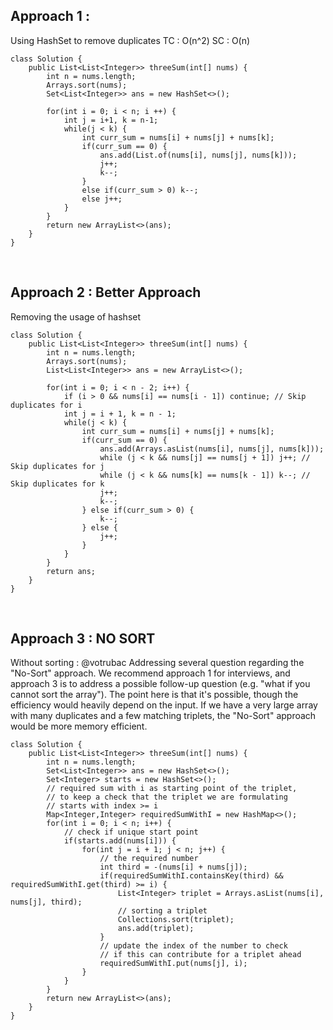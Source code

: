 ## Approach 1 : 

Using HashSet to remove duplicates
TC : O(n^2)
SC : O(n)

```
class Solution {
    public List<List<Integer>> threeSum(int[] nums) {
        int n = nums.length;
        Arrays.sort(nums);
        Set<List<Integer>> ans = new HashSet<>();
        
        for(int i = 0; i < n; i ++) {
            int j = i+1, k = n-1;
            while(j < k) {
                int curr_sum = nums[i] + nums[j] + nums[k];
                if(curr_sum == 0) {
                    ans.add(List.of(nums[i], nums[j], nums[k]));
                    j++;
                    k--;
                }
                else if(curr_sum > 0) k--;
                else j++;
            }
        }
        return new ArrayList<>(ans);
    }
}
```
<br>

## Approach 2 : Better Approach
Removing the usage of hashset

```
class Solution {
    public List<List<Integer>> threeSum(int[] nums) {
        int n = nums.length;
        Arrays.sort(nums);
        List<List<Integer>> ans = new ArrayList<>();
        
        for(int i = 0; i < n - 2; i++) {
            if (i > 0 && nums[i] == nums[i - 1]) continue; // Skip duplicates for i
            int j = i + 1, k = n - 1;
            while(j < k) {
                int curr_sum = nums[i] + nums[j] + nums[k];
                if(curr_sum == 0) {
                    ans.add(Arrays.asList(nums[i], nums[j], nums[k]));
                    while (j < k && nums[j] == nums[j + 1]) j++; // Skip duplicates for j
                    while (j < k && nums[k] == nums[k - 1]) k--; // Skip duplicates for k
                    j++;
                    k--;
                } else if(curr_sum > 0) {
                    k--;
                } else {
                    j++;
                }
            }
        }
        return ans;
    }
}

```
<br/>

## Approach 3 : NO SORT

Without sorting : 
@votrubac
Addressing several question regarding the "No-Sort" approach. We recommend approach 1 for interviews, and approach 3 is to address a possible follow-up question (e.g. "what if you cannot sort the array"). The point here is that it's possible, though the efficiency would heavily depend on the input. If we have a very large array with many duplicates and a few matching triplets, the "No-Sort" approach would be more memory efficient.

```
class Solution {
    public List<List<Integer>> threeSum(int[] nums) {
        int n = nums.length;
        Set<List<Integer>> ans = new HashSet<>();
        Set<Integer> starts = new HashSet<>();
        // required sum with i as starting point of the triplet, 
        // to keep a check that the triplet we are formulating
        // starts with index >= i
        Map<Integer,Integer> requiredSumWithI = new HashMap<>();
        for(int i = 0; i < n; i++) {
            // check if unique start point
            if(starts.add(nums[i])) {
                for(int j = i + 1; j < n; j++) {
                    // the required number
                    int third = -(nums[i] + nums[j]);
                    if(requiredSumWithI.containsKey(third) && requiredSumWithI.get(third) >= i) {
                        List<Integer> triplet = Arrays.asList(nums[i], nums[j], third);
                        // sorting a triplet 
                        Collections.sort(triplet);
                        ans.add(triplet);
                    }
                    // update the index of the number to check 
                    // if this can contribute for a triplet ahead
                    requiredSumWithI.put(nums[j], i);
                }
            }
        }
        return new ArrayList<>(ans);
    }
}

```
